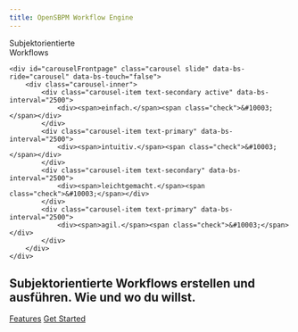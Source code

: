 ```yaml
---
title: OpenSBPM Workflow Engine
---
```


<div id="frontpage">
    <span id="frontpage-patch">Subjektorientierte</span>
    <div>Workflows</div>

    <div id="carouselFrontpage" class="carousel slide" data-bs-ride="carousel" data-bs-touch="false">
        <div class="carousel-inner">
            <div class="carousel-item text-secondary active" data-bs-interval="2500">
                <div><span>einfach.</span><span class="check">&#10003;</span></div>
            </div>
            <div class="carousel-item text-primary" data-bs-interval="2500">
                <div><span>intuitiv.</span><span class="check">&#10003;</span></div>
            </div>
            <div class="carousel-item text-secondary" data-bs-interval="2500">
                <div><span>leichtgemacht.</span><span class="check">&#10003;</span></div>
            </div>
            <div class="carousel-item text-primary" data-bs-interval="2500">
                <div><span>agil.</span><span class="check">&#10003;</span></div>
            </div>
        </div>
    </div>
</div>

## Subjektorientierte Workflows erstellen und ausführen. Wie und wo du willst.

[Features](../features?classes=btn,btn-primary,btn-lg)
[Get Started](../getstarted?classes=btn,btn-primary,btn-lg)